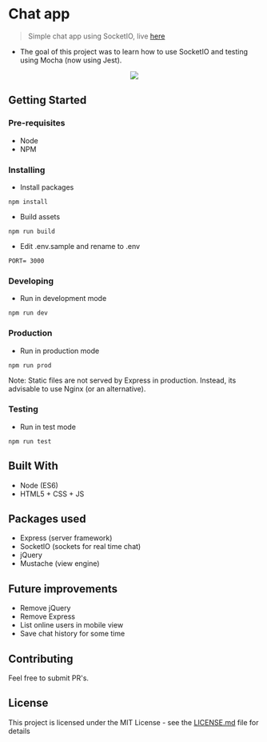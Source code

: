 # Chat app
> Simple chat app using SocketIO, live [here](https://p.dcdev.pt/chat)
* The goal of this project was to learn how to use SocketIO and testing using Mocha (now using Jest).



<p align="center">
<img src="http://via.placeholder.com/500x300">
</p>

## Getting Started

### Pre-requisites

* Node
* NPM

### Installing

* Install packages

```
npm install
```

* Build assets

```
npm run build
```

* Edit .env.sample and rename to .env

```
PORT= 3000
```

### Developing

* Run in development mode

```
npm run dev
```

### Production

* Run in production mode

```
npm run prod
```

Note: Static files are not served by Express in production. Instead, its advisable to use Nginx (or an alternative).

### Testing

* Run in test mode

```
npm run test
```

## Built With

* Node (ES6)
* HTML5 + CSS + JS

## Packages used

* Express (server framework)
* SocketIO (sockets for real time chat)
* jQuery
* Mustache (view engine)

## Future improvements

* Remove jQuery
* Remove Express
* List online users in mobile view
* Save chat history for some time

## Contributing

Feel free to submit PR's.

## License

This project is licensed under the MIT License - see the [LICENSE.md](LICENSE.md) file for details
